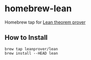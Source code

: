 homebrew-lean
=============

Homebrew tap for [Lean theorem prover][lean]

[lean]: https://github.com/leanprover/lean


How to Install
--------------

```
brew tap leanprover/lean
brew install --HEAD lean
```
